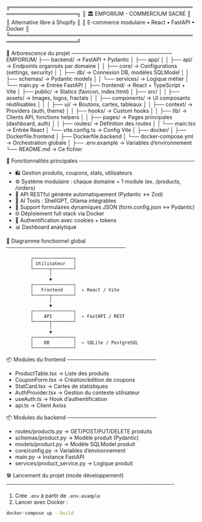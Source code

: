 ╔════════════════════════════════════════════════════════════════════╗
║                        🏛️ EMPORIUM - COMMERCIUM SACRÉ             ║
║                       Alternative libre à Shopify                 ║
║            E-commerce modulaire • React • FastAPI • Docker        ║
╚════════════════════════════════════════════════════════════════════╝

📁 Arborescence du projet
───────────────────────────
EMPORIUM/
├── backend/                   → FastAPI + Pydantic
│   ├── app/
│   │   ├── api/               → Endpoints organisés par domaine
│   │   ├── core/              → Configurations (settings, security)
│   │   ├── db/                → Connexion DB, modèles SQLModel
│   │   ├── schemas/           → Pydantic models
│   │   └── services/          → Logique métier
│   └── main.py                → Entrée FastAPI
│
├── frontend/                  → React + TypeScript + Vite
│   ├── public/                → Statics (favicon, index.html)
│   ├── src/
│   │   ├── assets/            → Images, logos, fractals
│   │   ├── components/        → UI composants réutilisables
│   │   │   ├── ui/            → Boutons, cartes, tableaux
│   │   ├── context/           → Providers (auth, theme)
│   │   ├── hooks/             → Custom hooks
│   │   ├── lib/               → Clients API, fonctions helpers
│   │   ├── pages/             → Pages principales (dashboard, auth)
│   │   ├── routes/            → Définition des routes
│   │   └── main.tsx          → Entrée React
│   └── vite.config.ts         → Config Vite
│
├── docker/
│   ├── Dockerfile.frontend
│   ├── Dockerfile.backend
│   └── docker-compose.yml     → Orchestration globale
│
├── .env.example               → Variables d’environnement
└── README.md                  → Ce fichier

🧠 Fonctionnalités principales
───────────────────────────────
- 🛍️ Gestion produits, coupons, stats, utilisateurs
- ⚙️ Système modulaire : chaque domaine = 1 module (ex. /products, /orders)
- 🧩 API RESTful générée automatiquement (Pydantic ↔ Zod)
- 🧠 AI Tools : ShellGPT, Ollama intégrables
- 🧪 Support formulaires dynamiques JSON (form.config.json ↔ Pydantic)
- 🌐 Déploiement full stack via Docker
- 🔐 Authentification avec cookies + tokens
- 📊 Dashboard analytique

📐 Diagramme fonctionnel global
────────────────────────────────

             ┌───────────────┐
             │ Utilisateur   │
             └──────┬────────┘
                    │
                    ▼
             ┌───────────────┐
             │   Frontend    │  ← React / Vite
             └──────┬────────┘
                    │
                    ▼
             ┌───────────────┐
             │    API        │  ← FastAPI / REST
             └──────┬────────┘
                    │
                    ▼
             ┌───────────────┐
             │    DB         │  ← SQLite / PostgreSQL
             └───────────────┘

📦 Modules du frontend
────────────────────────
- ProductTable.tsx → Liste des produits
- CouponForm.tsx → Création/édition de coupons
- StatCard.tsx → Cartes de statistiques
- AuthProvider.tsx → Gestion du contexte utilisateur
- useAuth.ts → Hook d’authentification
- api.ts → Client Axios

📦 Modules du backend
────────────────────────
- routes/products.py → GET/POST/PUT/DELETE produits
- schemas/product.py → Modèle produit (Pydantic)
- models/product.py → Modèle SQLModel produit
- core/config.py → Variables d’environnement
- main.py → Instance FastAPI
- services/product_service.py → Logique produit

🛠️ Lancement du projet (mode développement)
─────────────────────────────────────────────

1. Crée `.env` à partir de `.env.example`
2. Lancer avec Docker :

```bash
docker-compose up --build
